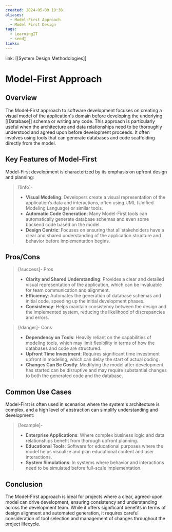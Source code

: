 ```yaml
---
created: 2024-05-09 19:38
aliases:
  - Model-First Approach
  - Model First Design
tags:
  - LearningIT
  - seed🌱
links:
---
```


link: [[System Design Methodologies]]

# Model-First Approach

## Overview

The Model-First approach to software development focuses on creating a visual model of the application's domain before developing the underlying [[Database]] schema or writing any code. This approach is particularly useful when the architecture and data relationships need to be thoroughly understood and agreed upon before development proceeds. It often involves using tools that can generate databases and code scaffolding directly from the model.

## Key Features of Model-First

Model-First development is characterized by its emphasis on upfront design and planning:

> [!info]-
> - **Visual Modeling**: Developers create a visual representation of the application’s data and interactions, often using UML (Unified Modeling Language) or similar tools.
> - **Automatic Code Generation**: Many Model-First tools can automatically generate database schemas and even some backend code based on the model.
> - **Design Centric**: Focuses on ensuring that all stakeholders have a clear and shared understanding of the application structure and behavior before implementation begins.

## Pros/Cons

> [!success]- Pros
> - **Clarity and Shared Understanding**: Provides a clear and detailed visual representation of the application, which can be invaluable for team communication and alignment.
> - **Efficiency**: Automates the generation of database schemas and initial code, speeding up the initial development phases.
> - **Consistency**: Helps maintain consistency between the design and the implemented system, reducing the likelihood of discrepancies and errors.


> [!danger]- Cons
> - **Dependency on Tools**: Heavily reliant on the capabilities of modeling tools, which may limit flexibility in terms of how the databases and code are structured.
> - **Upfront Time Investment**: Requires significant time investment upfront in modeling, which can delay the start of actual coding.
> - **Changes Can Be Costly**: Modifying the model after development has started can be disruptive and may require substantial changes to both the generated code and the database.

## Common Use Cases

Model-First is often used in scenarios where the system's architecture is complex, and a high level of abstraction can simplify understanding and development:

> [!example]-
> - **Enterprise Applications**: Where complex business logic and data relationships benefit from thorough upfront planning.
> - **Educational Tools**: Software for educational purposes where the model helps visualize and plan educational content and user interactions.
> - **System Simulations**: In systems where behavior and interactions need to be simulated before full-scale implementation.

## Conclusion

The Model-First approach is ideal for projects where a clear, agreed-upon model can drive development, ensuring consistency and understanding across the development team. While it offers significant benefits in terms of design alignment and automated generation, it requires careful consideration of tool selection and management of changes throughout the project lifecycle.



